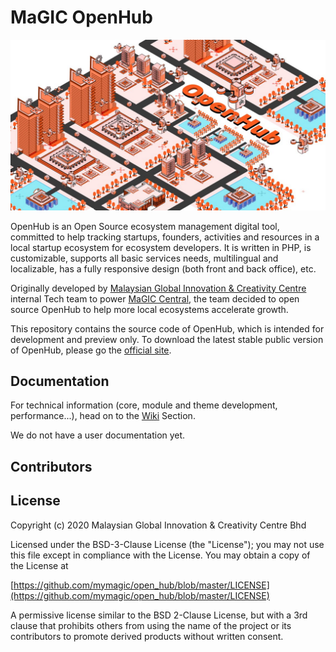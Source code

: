 # MaGIC OpenHub

![OpenHub Banner](/docs/assets/images/openhub_banner.jpg)

OpenHub is an Open Source ecosystem management digital tool, committed to help tracking startups, founders, activities and resources in a local startup ecosystem for ecosystem developers. It is written in PHP, is customizable, supports all basic services needs, multilingual and localizable, has a fully responsive design (both front and back office), etc.

Originally developed by [Malaysian Global Innovation & Creativity Centre](https://www.mymagic.my) internal Tech team to power [MaGIC Central](https://central.mymagic.my), the team decided to open source OpenHub to help more local ecosystems accelerate growth.

This repository contains the source code of OpenHub, which is intended for development and preview only. To download the latest stable public version of OpenHub, please go the [official site](https://mymagic.github.io/open_hub/).

## Documentation
For technical information (core, module and theme development, performance...), head on to the [Wiki](https://github.com/mymagic/open_hub/wiki) Section.

We do not have a user documentation yet.

## Contributors
[//]: contributor-faces
[//]: contributor-faces

## License

Copyright (c) 2020 Malaysian Global Innovation & Creativity Centre Bhd

Licensed under the BSD-3-Clause License (the "License"); you may not use this file except in compliance with the License. You may obtain a copy of the License at

[https://github.com/mymagic/open_hub/blob/master/LICENSE](https://github.com/mymagic/open_hub/blob/master/LICENSE)

A permissive license similar to the BSD 2-Clause License, but with a 3rd clause that prohibits others from using the name of the project or its contributors to promote derived products without written consent.
